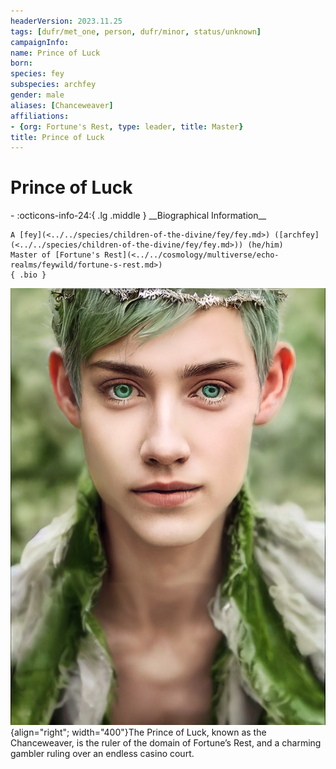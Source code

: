 ```yaml
---
headerVersion: 2023.11.25
tags: [dufr/met_one, person, dufr/minor, status/unknown]
campaignInfo:
name: Prince of Luck
born:
species: fey
subspecies: archfey
gender: male
aliases: [Chanceweaver]
affiliations:
- {org: Fortune's Rest, type: leader, title: Master}
title: Prince of Luck
---
```

# Prince of Luck
<div class="grid cards ext-narrow-margin ext-one-column" markdown>
- :octicons-info-24:{ .lg .middle } __Biographical Information__

    A [fey](<../../species/children-of-the-divine/fey/fey.md>) ([archfey](<../../species/children-of-the-divine/fey/fey.md>)) (he/him)  
    Master of [Fortune's Rest](<../../cosmology/multiverse/echo-realms/feywild/fortune-s-rest.md>)  
    { .bio }

</div>


![The Prince of Luck](../../assets/the-prince-of-luck.png){align="right"; width="400"}The Prince of Luck, known as the Chanceweaver, is the ruler of the domain of Fortune’s Rest, and a charming gambler ruling over an endless casino court. 